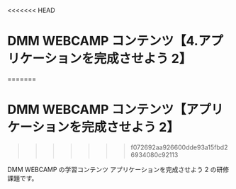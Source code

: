 <<<<<<< HEAD
# DMM WEBCAMP コンテンツ【4.アプリケーションを完成させよう 2】
=======
# DMM WEBCAMP コンテンツ【アプリケーションを完成させよう 2】
>>>>>>> f072692aa926600dde93a15fbd26934080c92113

DMM WEBCAMP の学習コンテンツ アプリケーションを完成させよう 2 の研修課題です。
